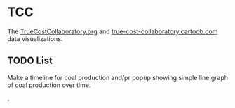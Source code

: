 # TCC

The [TrueCostCollaboratory.org](http://www.truecostcollaboratory.org/) and [true-cost-collaboratory.cartodb.com](https://true-cost-collaboratory.cartodb.com/dashboard/maps) data visualizations. 

## TODO List

Make a timeline for coal production and/pr popup showing simple line graph of coal production over time.

.

